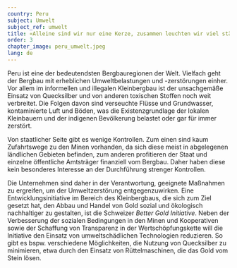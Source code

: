 ```yaml
---
country: Peru
subject: Umwelt
subject_ref: umwelt
title: «Alleine sind wir nur eine Kerze, zusammen leuchten wir viel stärker»
order: 3
chapter_image: peru_umwelt.jpeg
lang: de
---
```

<div class="content" markdown="1">
Peru ist eine der bedeutendsten Bergbauregionen der Welt. Vielfach geht der Bergbau mit erheblichen Umweltbelastungen und -zerstörungen einher. Vor allem im informellen und illegalen Kleinbergbau ist der unsachgemäße Einsatz von Quecksilber und von anderen toxischen Stoffen noch weit verbreitet. Die Folgen davon sind verseuchte Flüsse und Grundwasser, kontaminierte Luft und Böden, was die Existenzgrundlage der lokalen Kleinbauern und der indigenen Bevölkerung belastet oder gar für immer zerstört.

Von staatlicher Seite gibt es wenige Kontrollen. Zum einen sind kaum Zufahrtswege zu den Minen vorhanden, da sich diese meist in abgelegenen ländlichen Gebieten befinden, zum anderen profitieren der Staat und einzelne öffentliche Amtsträger finanziell vom Bergbau. Daher haben diese kein besonderes Interesse an der Durchführung strenger Kontrollen.

Die Unternehmen sind daher in der Verantwortung, geeignete Maßnahmen zu ergreifen, um der Umweltzerstörung entgegenzuwirken. Eine Entwicklungsinitiative im Bereich des Kleinbergbaus, die sich zum Ziel gesetzt hat, den Abbau und Handel von Gold sozial und ökologisch nachhaltiger zu gestalten, ist die Schweizer _Better Gold Initiative_. Neben der Verbesserung der sozialen Bedingungen in den Minen und Kooperativen sowie der Schaffung von Transparenz in der Wertschöpfungskette will die Initiative den Einsatz von umweltschädlichen Technologien reduzieren. So gibt es bspw. verschiedene Möglichkeiten, die Nutzung von Quecksilber zu minimieren, etwa durch den Einsatz von Rüttelmaschinen, die das Gold vom Stein lösen.
</div>
